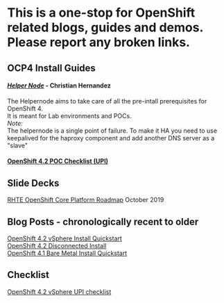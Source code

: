 # This is a one-stop for OpenShift related blogs, guides and demos. Please report any broken links. 


## OCP4 Install Guides

#### [*Helper Node*](https://github.com/christianh814/ocp4-upi-helpernode)  - Christian Hernandez 
The Helpernode aims to take care of all the pre-intall prerequisites for OpenShift 4.  
It is meant for Lab environments and POCs.  
*Note:*  
The helpernode is a single point of failure. 
To make it HA you need to use keepalived for the haproxy component and add another DNS server as a "slave"  


#### [OpenShift 4.2 POC Checklist (UPI)](https://docs.google.com/document/d/13ZA1nLpxbiHXNwl6IBEs1iyZ6-JnmBOBi1Fm2mTYo1I/edit#heading=h.61oc9cuaej8y)  


## Slide Decks
[RHTE OpenShift Core Platform Roadmap](https://docs.google.com/presentation/d/1VuyT75QBuF-qyc1NA0NpnNoyyhg5bvcZsfXPu1oFtkE/edit#slide=id.g609ee0af91_7_9)  October 2019  



## Blog Posts - chronologically recent to older  
[OpenShift 4.2 vSphere Install Quickstart](https://blog.openshift.com/openshift-4-2-vsphere-install-quickstart/)  
[OpenShift 4.2 Disconnected Install](https://blog.openshift.com/openshift-4-2-disconnected-install/)  
[OpenShift 4.1 Bare Metal Install Quickstart](https://blog.openshift.com/openshift-4-bare-metal-install-quickstart/)  


## Checklist
[OpenShift 4.2 vSphere UPI checklist](https://docs.google.com/document/d/14t6FC7payHNDpvDbAmqDX14Te-e7Yda6GK3rwFuUJpc/edit?usp=sharing)




